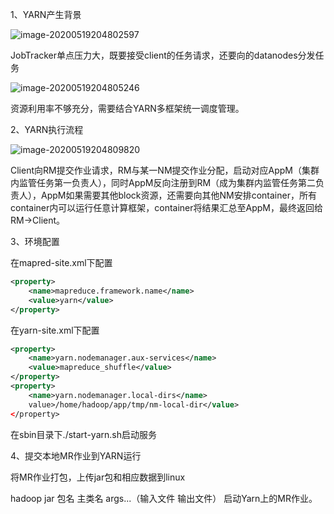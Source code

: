 1、YARN产生背景

![image-20200519204802597](https://imagebag.oss-cn-chengdu.aliyuncs.com/img/image-20200519204802597.png)

  JobTracker单点压力大，既要接受client的任务请求，还要向的datanodes分发任务

![image-20200519204805246](https://imagebag.oss-cn-chengdu.aliyuncs.com/img/image-20200519204809820.png)

  资源利用率不够充分，需要结合YARN多框架统一调度管理。

 2、YARN执行流程

![image-20200519204809820](https://imagebag.oss-cn-chengdu.aliyuncs.com/img/image-20200519204805246.png)

Client向RM提交作业请求，RM与某一NM提交作业分配，启动对应AppM（集群内监管任务第一负责人），同时AppM反向注册到RM（成为集群内监管任务第二负责人），AppM如果需要其他block资源，还需要向其他NM安排container，所有container内可以运行任意计算框架，container将结果汇总至AppM，最终返回给RM->Client。

3、环境配置

在mapred-site.xml下配置

```xml
<property>
	<name>mapreduce.framework.name</name>
	<value>yarn</value>
</property>
```

在yarn-site.xml下配置

```xml
<property>
    <name>yarn.nodemanager.aux-services</name>
	<value>mapreduce_shuffle</value>
</property>
<property>
	<name>yarn.nodemanager.local-dirs</name>
	value>/home/hadoop/app/tmp/nm-local-dir</value>
</property>
```

在sbin目录下./start-yarn.sh启动服务

4、提交本地MR作业到YARN运行

  将MR作业打包，上传jar包和相应数据到linux

  hadoop jar 包名 主类名 args...（输入文件 输出文件） 启动Yarn上的MR作业。
